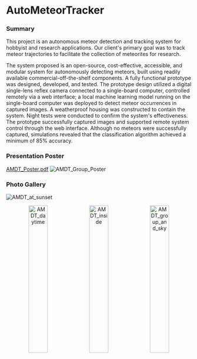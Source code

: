 # AutoMeteorTracker

### Summary
This project is an autonomous meteor detection and tracking system for hobbyist and research applications. Our client's primary goal was to track meteor trajectories to facilitate the collection of meteorites for research.

The system proposed is an open-source, cost-effective, accessible, and modular system for autonomously detecting meteors, built using readily available commercial-off-the-shelf components. A fully functional prototype was designed, developed, and tested. The prototype design utilized a digital single-lens reflex camera connected to a single-board computer, controlled remotely via a web interface; a local machine learning model running on the single-board computer was deployed to detect meteor occurrences in captured images. A weatherproof housing was constructed to contain the system. Night tests were conducted to confirm the system's effectiveness. The prototype successfully captured images and supported remote system control through the web interface. Although no meteors were successfully captured, simulations revealed that the classification algorithm achieved a minimum of 85% accuracy.

### Presentation Poster
[AMDT_Poster.pdf](https://github.com/user-attachments/files/16999669/ECE492_AMDT2_Poster_V02.pdf)
![AMDT_Group_Poster](https://github.com/user-attachments/assets/06198668-9c31-4774-b4a9-852616c7491c)

### Photo Gallery
![AMDT_at_sunset](https://github.com/user-attachments/assets/6e21a6a9-3eb7-4743-b232-e57f4a950184)
<p align="center">
  <img src="https://github.com/user-attachments/assets/73887b21-072c-41e6-bcf4-1d52034e0a9e" alt="AMDT_daytime" width="32%"/>
  <img src="https://github.com/user-attachments/assets/71bdb65c-1962-485c-9ab0-6220fd80b064" alt="AMDT_inside" width="32%"/>
  <img src="https://github.com/user-attachments/assets/1d7bcac3-a2e1-487f-afd4-5ba451556596" alt="AMDT_group_and_sky" width="32%"/>
</p>


